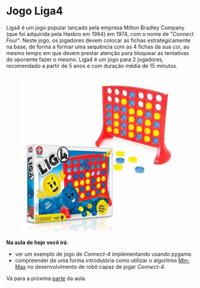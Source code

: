 # Jogo Liga4

Liga4 é um jogo popular lançado pela empresa Milton Bradley Company (que foi adquirida pela Hasbro em 1984) em 1974, com o nome de "*Connect Four*". Neste jogo, os jogadores devem colocar as fichas estratégicamente na base, de forma a formar uma sequência com as 4 fichas da sua cor, ao mesmo tempo em que devem prestar atenção para bloquear as tentativas do oponente fazer o mesmo. Liga4 é um jogo para 2 jogadores, recomendado a partir de 5 anos e com duração média de 15 minutos.

<p align="center">
<figure>
  <img src="img/lig4.jpg" alt="Jogo Liga4" />
</figure>
</p>

**Na aula de hoje você irá**:

- ver um exemplo de jogo de *Connect-4* implementando usando pygame.
- compreender de uma forma introdutória como utilizar o algoritmo [Min-Max](https://en.wikipedia.org/wiki/Minimax) no desenvolvimento de robô capaz de jogar *Connect-4*.

Vá para a próxima [parte](parte1.md) da aula.